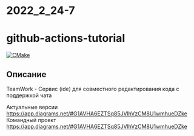 # 2022_2_24-7
# github-actions-tutorial
[![CMake](https://github.com/cpp-park-vk-education/2022_2_24-7/actions/workflows/CI.yml/badge.svg)](https://github.com/cpp-park-vk-education/2022_2_24-7/actions/workflows/CI.yml)

## Описание
TeamWork - Сервис (ide) для совместного редактирования кода с поддержкой чата

Актуальные версии https://app.diagrams.net/#G1AVHA6EZTSq85JVlhVzCM8U1wmhueDZke
Командный проект https://app.diagrams.net/#G1AVHA6EZTSq85JVlhVzCM8U1wmhueDZke
